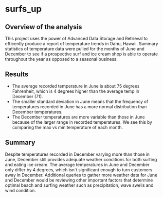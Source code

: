 # surfs_up

## Overview of the analysis
This project uses the power of Advanced Data Storage and Retrieval to efficently produce a report of temperature trends in Oahu, Hawaii. Summary statistics of temperature data were pulled for the months of June and December to see if a prospective surf and ice cream shop is able to operate throughout the year as opposed to a seasonal business.

## Results
- The average recorded temperature in June is about 75 degrees Fahrenheit, which is 4 degrees higher than the average temp in December (71). 
- The smaller standard deviation in June means that the frequency of temperatures recorded in June has a more normal distribution than December temperatures. 
- The December temperatures are more variable than those in June because of the larger range in recorded temperatures. We see this by comparing the max vs min temperature of each month.

## Summary
Despite temperatures recorded in December varying more than those in June, December still provides adequate weather conditions for both surfing and eating ice cream. The average temperatures in June and December only differ by 4 degrees, which isn't significant enough to turn customers away in December. Additional queries to gather more weather data for June and December would be reviewing other important factors that determine optimal beach and surfing weather such as precipitation, wave swells and wind condition.
